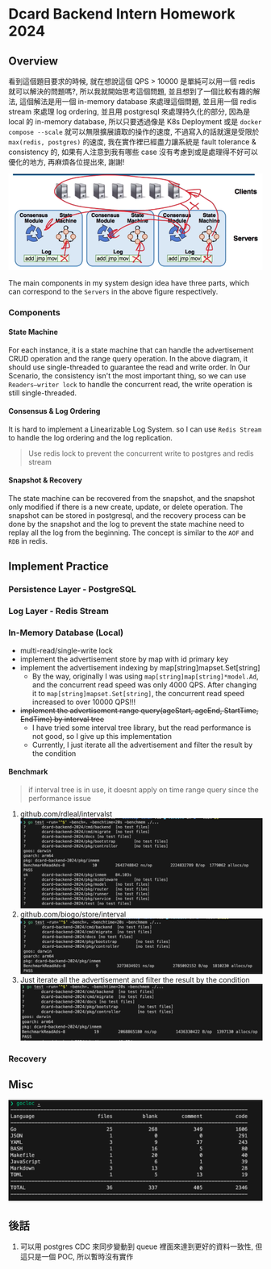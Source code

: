 # Dcard Backend Intern Homework 2024

## Overview

看到這個題目要求的時候, 就在想說這個 QPS > 10000 是單純可以用一個 redis 就可以解決的問題嗎?, 所以我就開始思考這個問題, 並且想到了一個比較有趣的解法, 這個解法是用一個 in-memory database 來處理這個問題, 並且用一個 redis stream 來處理 log ordering, 並且用 postgresql 來處理持久化的部分, 因為是 local 的 in-memory database, 所以只要透過像是 K8s Deployment 或是 `docker compose --scale` 就可以無限擴展讀取的操作的速度, 不過寫入的話就還是受限於 `max(redis, postgres)` 的速度, 我在實作裡已經盡力讓系統是 fault tolerance & consistency 的, 如果有人注意到我有哪些 case 沒有考慮到或是處理得不好可以優化的地方, 再麻煩各位提出來, 謝謝!

![alt text](./img/overview.png)

The main components in my system design idea have three parts, which can correspond to the `Servers` in the above figure respectively.

### Components

#### State Machine

For each instance, it is a state machine that can handle the advertisement CRUD operation and the range query operation. In the above diagram, it should use single-threaded to guarantee the read and write order. In Our Scenario, the consistency isn't the most important thing, so we can use `Readers–writer lock` to handle the concurrent read, the write operation is still single-threaded.

#### Consensus & Log Ordering

It is hard to implement a Linearizable Log System. so I can use `Redis Stream` to handle the log ordering and the log replication.

> Use redis lock to prevent the concurrent write to postgres and redis stream

#### Snapshot & Recovery

The state machine can be recovered from the snapshot, and the snapshot only modified if there is a new create, update, or delete operation. The snapshot can be stored in postgresql, and the recovery process can be done by the snapshot and the log to prevent the state machine need to replay all the log from the beginning. The concept is similar to the `AOF` and `RDB` in redis.

## Implement Practice

### Persistence Layer - PostgreSQL

### Log Layer - Redis Stream

### In-Memory Database (Local)

- multi-read/single-write lock
- implement the advertisement store by map with id primary key
- implement the advertisement indexing by map[string]mapset.Set[string]
  - By the way, originally I was using `map[string]map[string]*model.Ad`, and the concurrent read speed was only 4000 QPS. After changing it to `map[string]mapset.Set[string]`, the concurrent read speed increased to over 10000 QPS!!!
- ~~implement the advertisement range query(ageStart, ageEnd, StartTime, EndTime) by interval tree~~
  - I have tried some interval tree library, but the read performance is not good, so I give up this implementation
  - Currently, I just iterate all the advertisement and filter the result by the condition

#### Benchmark

> if interval tree is in use, it doesnt apply on time range query since the performance issue

1. github.com/rdleal/intervalst
![alt text](./img/rdleal-interval-inmem.png)
2. github.com/biogo/store/interval
![alt text](./img/biogo-interval-inmem.png)
3. Just iterate all the advertisement and filter the result by the condition
![alt text](./img/iterate-inmem.png)

### Recovery

## Misc

![alt text](./img/gocolc.png)

## 後話

1. 可以用 postgres CDC 來同步變動到 queue 裡面來達到更好的資料一致性, 但這只是一個 POC, 所以暫時沒有實作
